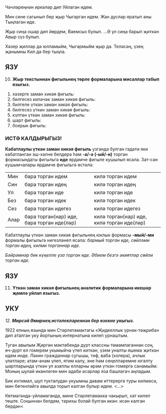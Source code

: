 Чәчләреңнән иркәләр дип
Уйлаган идем.

Мин сине сагынып бер җыр
Чыгарган идем.
Жан дуслар яратып аны
Тыңлаган иде.

Җыр сиңа ошар дип йөрдем,
Ваемсыз булып.
...Ә ул сиңа барып җиткән
Авыр сүз булып.

Хәзер җилләр дә юлламыйм,
Чыгармыйм җыр да.
Теләсәң, үзең җанымны
Кил дә бер тыңла.

## ЯЗУ

10. **Жыр текстыннан фигыльнең төрле формаларына мисаллар табып языгыз.**

1) хәзерге заман хикәя фигыль:
2) билгесез киләчәк заман хикәя фигыль:
3) билгеле үткән заман хикәя фигыль:
4) билгесез үткән заман хикәя фигыль:
5) күптән үткән заман хикәя фигыль:
6) шарт фигыль:
7) боерык фигыль:

### ИСТӘ КАЛДЫРЫГЫЗ!

**Кабатлаулы үткән заман хикәя фигыль** узганда булган гадәти яки кабатланган эш-хәлне белдерә һәм **-а/-ә (-ый/-и)** торган формасындагы фигыльгә **иде** ярдәмче фигыле кушылып ясала. Зат-сан кушымчалары ярдәмче фигыльгә өстәлә:

<table style="border: 1px">
    <tr>
        <td>Мин</td>
        <td>бара торган идем</td>
        <td>килә торган идем</td>
    </tr>
    <tr>
        <td>Син</td>
        <td>бара торган идең</td>
        <td>килә торган идең</td>
    </tr>
    <tr>
        <td>Ул</td>
        <td>бара торган иде</td>
        <td>килә торган иде</td>
    </tr>
    <tr>
        <td>Без</td>
        <td>бара торган идек</td>
        <td>килә торган идек</td>
    </tr>
    <tr>
        <td>Сез</td>
        <td>бара торган идегез</td>
        <td>килә торган идегез</td>
    </tr>
    <tr>
        <td>Алар</td>
        <td>бара торган(нар) иде,
    бара торган иде(ләр)</td>
        <td>килә торган(нар) иде,
    килә торган иде(ләр)</td>
    </tr>
</table>

Кабатлаулы үткән заман хикәя фигыльнең юклык формасы **-мый/-ми** формалы фигыльгә нигезләнеп ясала: *бармый торган иде, сөйләми торган идең, килми торганнар иде.*

*Бәйрәмнәр бик күңелле уза торган иде.
Әбием безгә әкиятләр сөйли торган иде.*

## ЯЗУ

11. **Үткән заман хикәя фигыльнең аналитик формаларына икешәр җөмлә уйлап языгыз.**

## УКУ

*12. **Мирсәй Әмирнең истәлекләреннән бер өзекне укыгыз.***

1922 елның язында мин Стәрлетамактагы «Җидееллык үрнәк-тәҗрибә» дип аталган уку йортының интернатына килеп урнаштым.

<figure data-bbox="[800, 650, 900, 750]"></figure>

Туган авылым Җиргән мәктәбендә дүрт классны тәмамлаганнан соң, өч-дүрт ел гомерем укымыйча үтеп киткән, үзем уналты яшемә җиткән идем инде. Ләкин гражданнар сугышы, тиф, ваба (холера), ачлык үләтләре; атам-анам үлеп, ятим калу, эне һәм сеңелләремне югалту шартларында үткән ул азаплы елларны әрәм үткән гомергә санамыйм. Моның шулай икәнлеген мин әдәби әсәрләр яза башлагач аңладым.

Бик ихтимал, шул тукталудан укуымны дәвам иттерергә туры килмәсә, мин бөтенләйгә авылда торып калган булыр идем. <...>

Көтмәгәндә-уйламаганда, мине Стәрлетамакка чакырып, хат килеп төште. Соңыннан белдем, тарихы болай булган икән: исән калган бердән<